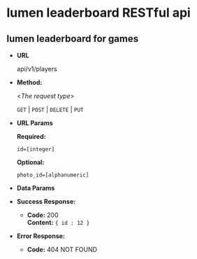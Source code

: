 # lumen leaderboard RESTful api

**lumen leaderboard for games**
----

* **URL**

  api/v1/players

* **Method:**
  
  <_The request type_>

  `GET` | `POST` | `DELETE` | `PUT`
  
*  **URL Params**

   **Required:**
 
   `id=[integer]`

   **Optional:**
 
   `photo_id=[alphanumeric]`

* **Data Params**

  <username>
  <score>

* **Success Response:**

  * **Code:** 200 <br />
    **Content:** `{ id : 12 }`
 
* **Error Response:**

  * **Code:** 404 NOT FOUND <br />
